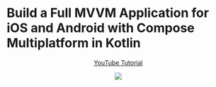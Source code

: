 # Build a Full MVVM Application for iOS and Android with Compose Multiplatform in Kotlin
<p align="center">
  <a href="" align="center">YouTube Tutorial</a>
</p>
<p align="center">
  <img src="https://i.postimg.cc/nLcsymQz/Full-Guide-to-Develop-a-Mobile-i-OS-Android-App-with-Compose-Multiplatform.jpg" href="">
</p>
